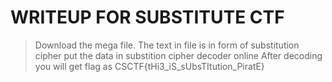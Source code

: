 ﻿# WRITEUP FOR SUBSTITUTE CTF

>Download the mega file.
>The text in file is in form of substitution cipher
>put the data in substition cipher decoder online
>After decoding you will get flag as CSCTF{tHi3_iS_sUbsTItution_PiratE}
